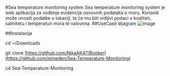 #Sea temperature monitoring system
Sea temperature monitoring system je web aplikacija za vođenje evidencije osnovnih podataka o moru. Korisnik može unositi podatke o lokaciji, te će mu biti vidljivi podaci o kvaliteti, salinitetu i temperaturi mora te valovima.
##UseCase dijagram
![image](https://github.com/user-attachments/assets/b57bf0ef-a7d0-49a6-bc68-4f9d31f735c2)

##Instalacija  

cd ~/Downloads  

git clone [https://github.com/NikaAK47/Booker](https://github.com/mmeden/Sea-Temperature-Monitoring)  

cd Sea-Temperature-Monitoring
